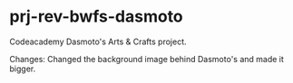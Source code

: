 # prj-rev-bwfs-dasmoto

Codeacademy Dasmoto's Arts & Crafts project.

Changes:
Changed the background image behind Dasmoto's and made it bigger.
